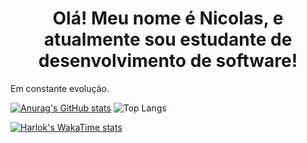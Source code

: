 
<h1 align = "center">Olá! Meu nome é Nicolas, e atualmente sou estudante de desenvolvimento de software!</h1>

Em constante evolução.

[![Anurag's GitHub stats](https://github-readme-stats.vercel.app/api?username=NicolasMCascaes&show_icons=true&theme=dark)](https://github.com/anuraghazra/github-readme-stats)  ![Top Langs](https://github-readme-stats.vercel.app/api/top-langs/?username=NicolasMCascaes&stats_format=bytes)

[![Harlok's WakaTime stats](https://github-readme-stats.vercel.app/api/wakatime?username=NicolasMCascaes&theme=dark)](https://github.com/anuraghazra/github-readme-stats)





